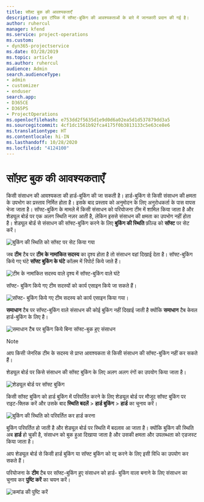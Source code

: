 ```yaml
---
title: सॉफ़्ट बुक की आवश्यकताएँ
description: इस टॉपिक में सॉफ्ट-बुकिंग की आवश्यकताओं के बारे में जानकारी प्रदान की गई है।
author: ruhercul
manager: kfend
ms.service: project-operations
ms.custom:
- dyn365-projectservice
ms.date: 03/28/2019
ms.topic: article
ms.author: ruhercul
audience: Admin
search.audienceType:
- admin
- customizer
- enduser
search.app:
- D365CE
- D365PS
- ProjectOperations
ms.openlocfilehash: e753dd2f5635d1e9d0d6a02ea5d1d537879dd3a5
ms.sourcegitcommit: 4cf1dc1561b92fca4175f0b3813133c5e63ce8e6
ms.translationtype: HT
ms.contentlocale: hi-IN
ms.lasthandoff: 10/28/2020
ms.locfileid: "4124100"
---
```

# <a name="soft-book-requirements"></a>सॉफ़्ट बुक की आवश्यकताएँ

किसी संसाधन की आवश्यकता की हार्ड-बुकिंग की जा सकती है। हार्ड-बुकिंग से किसी संसाधन की क्षमता के उपभोग का प्रस्ताव निर्मित होता है। इसके बाद प्रस्ताव को अनुमोदन के लिए अनुरोधकर्ता के पास वापस भेजा जाता है। सॉफ्ट-बुकिंग के मामले में किसी संसाधन को परियोजना टीम में शामिल किया जाता है और शेड्यूल बोर्ड पर एक अलग स्थिति नज़र आती है, लेकिन इससे संसाधन की क्षमता का उपभोग नहीं होता है। शेड्यूल बोर्ड से संसाधन की सॉफ्ट-बुकिंग करने के लिए **बुकिंग की स्थिति** फ़ील्ड को **सॉफ्ट** पर सेट करें।

![बुकिंग की स्थिति को सॉफ्ट पर सेट किया गया](media/Resource-Management-image77.png)

जब **टीम** टैब पर **टीम के नामांकित सदस्य** का दृश्य होता है तो संसाधन वहां दिखाई देता है। सॉफ्ट-बुकिंग किये गए घंटे **सॉफ्ट बुकिंग के घंटे** कॉलम में रिपोर्ट किये जाते हैं।

![टीम के नामांकित सदस्य वाले दृश्य में सॉफ्ट-बुकिंग वाले घंटे](media/Resource-Management-image78.png)

सॉफ्ट- बुकिंग किये गए टीम सदस्यों को कार्य एसाइन किये जा सकते हैं।

![सॉफ्ट- बुकिंग किये गए टीम सदस्य को कार्य एसाइन किया गया।](media/Resource-Management-image79.png)

**समाधान** टैब पर सॉफ्ट-बुकिंग वाले संसाधन की कोई बुकिंग नहीं दिखाई जाती है क्योंकि **समाधान** टैब केवल हार्ड-बुकिंग के लिए है।

![समाधान टैब पर बुकिंग किये बिना सॉफ्ट-बुक हुए संसाधन](media/Resource-Management-image80.png)

> [!NOTE]
> आप किसी जेनरिक टीम के सदस्य से प्राप्त आवश्यकता से किसी संसाधन की सॉफ्ट-बुकिंग नहीं कर सकते हैं।

शेड्यूल बोर्ड पर किसे संसाधन की सॉफ्ट बुकिंग के लिए अलग अलग रंगों का उपयोग किया जाता है।

![शेड्यूल बोर्ड पर सॉफ्ट बुकिंग](media/Resource-Management-image81.png)

किसी सॉफ्ट बुकिंग को हार्ड बुकिंग में परिवर्तित करने के लिए शेड्यूल बोर्ड पर मौजूद सॉफ्ट बुकिंग पर राइट-क्लिक करें और उसके बाद **स्थिति बदलें** \> **हार्ड बुकिंग** \> **हार्ड** का चुनाव करें।

![बुकिंग की स्थिति को परिवर्तित कर हार्ड करना](media/Resource-Management-image82.png)

बुकिंग परिवर्तित हो जाती है और शेड्यूल बोर्ड पर स्थिति में बदलाव आ जाता है। क्योंकि बुकिंग की स्थिति अब **हार्ड** हो चुकी है, संसाधन को बुक हुआ दिखाया जाता है और उसकी क्षमता और उपलब्धता को एडजस्ट किया जाता है।

आप शेड्यूल बोर्ड से किसी हार्ड बुकिंग या सॉफ्ट बुकिंग को रद्द करने के लिए इसी विधि का उपयोग कर सकते हैं।

परियोजना के **टीम** टैब पर सॉफ्ट-बुकिंग हुए संसाधन को हार्ड- बुकिंग वाला बनाने के लिए संसाधन का चुनाव कर **पुष्टि करें** का चयन करें।

![कमांड की पुष्टि करें](media/Resource-Management-image83.png)
